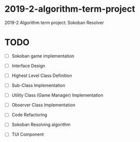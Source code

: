 # 2019-2-algorithm-term-project

2019-2 Algorithm term project: Sokoban Resolver

# TODO

- [ ] Sokoban game implementation

- [ ] Interface Design
- [ ] Highest Level Class Definition
- [ ] Sub-Class Implementation
- [ ] Utility Class (Game Manager) Implementation
- [ ] Observer Class Implementation
- [ ] Code Refactoring

- [ ] Sokoban Resolving algorithm

- [ ] TUI Component
